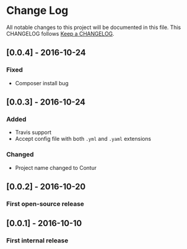 # Change Log
All notable changes to this project will be documented in this file.
This CHANGELOG follows [Keep a CHANGELOG](http://keepachangelog.com/).

## [0.0.4] - 2016-10-24
### Fixed
- Composer install bug

## [0.0.3] - 2016-10-24
### Added
- Travis support
- Accept config file with both `.yml` and `.yaml` extensions

### Changed
- Project name changed to Contur

## [0.0.2] - 2016-10-20
### First open-source release

## [0.0.1] - 2016-10-10
### First internal release

